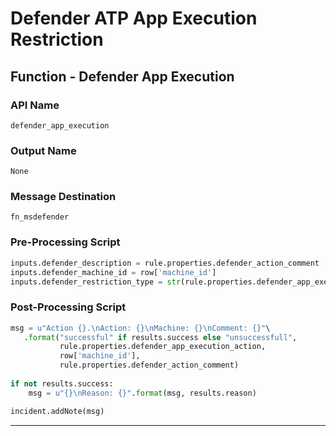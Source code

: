 <!--
    DO NOT MANUALLY EDIT THIS FILE
    THIS FILE IS AUTOMATICALLY GENERATED WITH resilient-circuits codegen
-->

# Defender ATP App Execution Restriction

## Function - Defender App Execution

### API Name
`defender_app_execution`

### Output Name
`None`

### Message Destination
`fn_msdefender`

### Pre-Processing Script
```python
inputs.defender_description = rule.properties.defender_action_comment
inputs.defender_machine_id = row['machine_id']
inputs.defender_restriction_type = str(rule.properties.defender_app_execution_action)

```

### Post-Processing Script
```python
msg = u"Action {}.\nAction: {}\nMachine: {}\nComment: {}"\
   .format("successful" if results.success else "unsuccessfull",
           rule.properties.defender_app_execution_action,
           row['machine_id'],
           rule.properties.defender_action_comment)
           
if not results.success:
    msg = u"{}\nReason: {}".format(msg, results.reason)

incident.addNote(msg)

```

---

